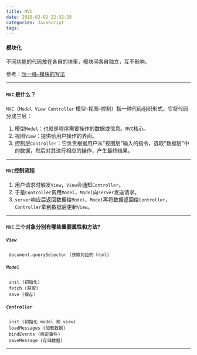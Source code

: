 ```yaml
---
title: MVC
date: 2018-02-02 22:32:28
categories: JavaScript
tags:
---
```



#### 模块化

不同功能的代码放在各自的块里，模块间各自独立，互不影响。

参考：[阮一峰-模块的写法](http://www.ruanyifeng.com/blog/2012/10/javascript_module.html)

---

#### `MVC` 是什么？

`MVC`（`Model View Controller` 模型-视图-控制）指一种代码组织形式。它将代码分成三层：

1. 模型`Model`：也就是程序需要操作的数据或信息。`MVC`核心。
2. 视图`View`：提供给用户操作的界面。
3. 控制层`Controller`：它负责根据用户从"视图层"输入的指令，选取"数据层"中的数据，然后对其进行相应的操作，产生最终结果。

---

#### `MVC`控制流程	
 
1. 用户请求时触发`View`，`View`会通知`Controller`。
2. 于是`Controller`调用`Model`，`Model`向`server`发送请求。
3. `server`响应后返回数据给`Model`，`Model`再将数据返回给`Controller`，`Controller`拿到数据后更新`View`。

---

#### `MVC` 三个对象分别有哪些重要属性和方法?

##### `View`
	
	 document.querySelector (获取对应的 html)
	
##### `Model`

	 init (初始化)
	 fetch (获取)
	 save (保存) 

##### `Controller`  

	 init (初始化 model 和 view)
	 loadMessages (加载数据)
	 bindEvents (绑定事件)
	 saveMessage (存储数据)
 
---